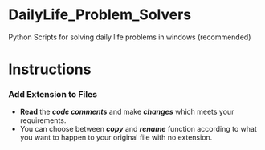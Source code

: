 # DailyLife_Problem_Solvers
Python Scripts for solving daily life problems in windows (recommended)

# Instructions

### Add Extension to Files

* **Read** the ***code comments*** and make ***changes*** which meets your requirements.
* You can choose between ***copy*** and ***rename*** function according to what you want to happen to your original file with no extension.